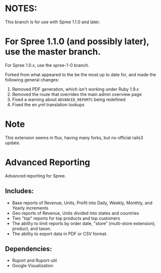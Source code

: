 # NOTES:

This branch is for use with Spree 1.1.0 and later.

For Spree 1.1.0 (and possibly later), use the master branch.
=======
For Spree 1.0.x, use the spree-1-0 branch.

Forked from what appeared to the be the most up to date for, and made the following general changes:

1. Removed PDF generation, which isn't working under Ruby 1.9.x
2. Removed the route that overrides the main admin overview page
3. Fixed a warning about ```ADVANCED_REPORTS``` being redefined
4. Fixed the en.yml translation lookups


# Note
This extension seems in flux, having many forks, but no official rails3 update.

# Advanced Reporting

Advanced reporting for Spree.

## Includes:
* Base reports of Revenue, Units, Profit into Daily, Weekly, Monthly, and Yearly increments
* Geo reports of Revenue, Units divided into states and countries
* Two "top" reports for top products and top customers
* The ability to limit reports by order date, "store" (multi-store extension), product, and taxon.
* The ability to export data in PDF or CSV format.

## Dependencies:
* Ruport and Ruport-util
* Google Visualization
